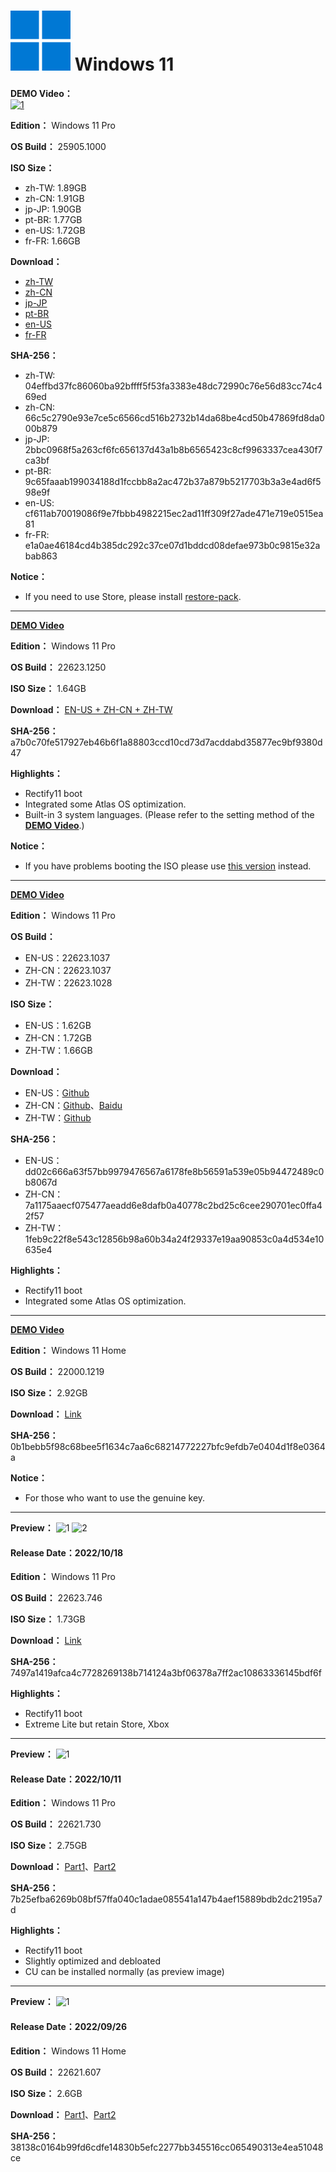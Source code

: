 # <img src="/icons/windows-11.svg"> Windows 11

**DEMO Video：** <br>
[![1](https://github.com/WhatTheBlock/WindowsSimplify/assets/34786954/73378853-9409-4cb5-a420-ead4a48ca439)](https://youtu.be/4_vfGkxMzus "DEMO Video")

**Edition：** Windows 11 Pro

**OS Build：** 25905.1000

**ISO Size：**
- zh-TW: 1.89GB
- zh-CN: 1.91GB
- jp-JP: 1.90GB
- pt-BR: 1.77GB
- en-US: 1.72GB
- fr-FR: 1.66GB

**Download：**
- [zh-TW](https://github.com/WhatTheBlock/WindowsSimplify/releases/download/iso/25905.1000_atlas_230713.iso)
- [zh-CN](https://github.com/WhatTheBlock/WindowsSimplify/releases/download/w11.230713/25905.1000_atlas_cn_230713.iso)
- [jp-JP](https://github.com/WhatTheBlock/WindowsSimplify/releases/download/w11.230713/25905.1000_atlas_jp_230713.iso)
- [pt-BR](https://github.com/WhatTheBlock/WindowsSimplify/releases/download/iso/25905.1000_atlas_pt-BR_230713.iso)
- [en-US](https://github.com/WhatTheBlock/WindowsSimplify/releases/download/w11.230713/25905.1000_atlas_en_230713.iso)
- [fr-FR](https://github.com/WhatTheBlock/WindowsSimplify/releases/download/w11.230713/25905.1000_atlas_fr_230713.iso)

**SHA-256：**
- zh-TW: 04effbd37fc86060ba92bffff5f53fa3383e48dc72990c76e56d83cc74c469ed
- zh-CN: 66c5c2790e93e7ce5c6566cd516b2732b14da68be4cd50b47869fd8da000b879
- jp-JP: 2bbc0968f5a263cf6fc656137d43a1b8b6565423c8cf9963337cea430f7ca3bf
- pt-BR: 9c65faaab199034188d1fccbb8a2ac472b37a879b5217703b3a3e4ad6f598e9f
- en-US: cf611ab70019086f9e7fbbb4982215ec2ad11ff309f27ade471e719e0515ea81
- fr-FR: e1a0ae46184cd4b385dc292c37ce07d1bddcd08defae973b0c9815e32abab863

**Notice：**
- If you need to use Store, please install [restore-pack](https://github.com/WhatTheBlock/WindowsSimplify/releases/tag/restore-pack).

----

**[DEMO Video](https://www.youtube.com/watch?v=j7b_xYDyex8)**

**Edition：** Windows 11 Pro

**OS Build：** 22623.1250

**ISO Size：** 1.64GB

**Download：** [EN-US + ZH-CN + ZH-TW](https://github.com/WhatTheBlock/WindowsSimplify/releases/download/iso/22623.1250_Atlas_MulLang_230303.iso)

**SHA-256：** a7b0c70fe517927eb46b6f1a88803ccd10cd73d7acddabd35877ec9bf9380d47

**Highlights：**
- Rectify11 boot
- Integrated some Atlas OS optimization.
- Built-in 3 system languages. (Please refer to the setting method of the **[DEMO Video](https://www.youtube.com/watch?v=j7b_xYDyex8)**.)

**Notice：**
- If you have problems booting the ISO please use [this version](https://github.com/WhatTheBlock/WindowsSimplify/releases/download/w11.230303/22623.1250_Atlas_MulLang_230303f.iso) instead.

----

**[DEMO Video](https://www.youtube.com/watch?v=FfHfBRTBluA)**

**Edition：** Windows 11 Pro

**OS Build：**
- EN-US：22623.1037
- ZH-CN：22623.1037
- ZH-TW：22623.1028

**ISO Size：**
- EN-US：1.62GB
- ZH-CN：1.72GB
- ZH-TW：1.66GB

**Download：**
- EN-US：[Github](https://github.com/WhatTheBlock/WindowsSimplify/releases/download/iso/22623.1037_atlas_en_230104.iso)
- ZH-CN：[Github](https://github.com/WhatTheBlock/WindowsSimplify/releases/download/iso/22623.1037_atlas_cn_230105.iso)、[Baidu](https://pan.baidu.com/s/1YQOEBZSVYVKWfxC6iQ-c0Q?pwd=wsos)
- ZH-TW：[Github](https://github.com/WhatTheBlock/WindowsSimplify/releases/download/iso/22623.1028_atlas_230102.iso)

**SHA-256：**
- EN-US：dd02c666a63f57bb9979476567a6178fe8b56591a539e05b94472489c0b8067d
- ZH-CN：7a1175aaecf075477aeadd6e8dafb0a40778c2bd25c6cee290701ec0ffa42f57
- ZH-TW：1feb9c22f8e543c12856b98a60b34a24f29337e19aa90853c0a4d534e10635e4

**Highlights：**
- Rectify11 boot
- Integrated some Atlas OS optimization.

----

**[DEMO Video](https://www.youtube.com/watch?v=s8zM38Mk4Zc)**

**Edition：** Windows 11 Home

**OS Build：** 22000.1219

**ISO Size：** 2.92GB

**Download：** [Link](https://gmnfuedutw-my.sharepoint.com/:u:/g/personal/40543229_gm_nfu_edu_tw/EbiuOFdyKjpJrgQ-MbT4_zsB6yTzaGe_7UNJobu6Qibw8Q?e=U7vCY3)

**SHA-256：** 0b1bebb5f98c68bee5f1634c7aa6c68214772227bfc9efdb7e0404d1f8e0364a

**Notice：**
- For those who want to use the genuine key.

----

**Preview：**
![1](https://github.com/WhatTheBlock/WindowsSimplify/blob/master/preview/22623.746_221018_1.png)
![2](https://github.com/WhatTheBlock/WindowsSimplify/blob/master/preview/22623.746_221018_2.png)

#### Release Date：2022/10/18

**Edition：** Windows 11 Pro

**OS Build：** 22623.746

**ISO Size：** 1.73GB

**Download：** [Link](https://github.com/WhatTheBlock/WindowsSimplify/releases/download/iso/22623.746_221018.iso)

**SHA-256：** 7497a1419afca4c7728269138b714124a3bf06378a7ff2ac10863336145bdf6f

**Highlights：**
- Rectify11 boot
- Extreme Lite but retain Store, Xbox

----

**Preview：**
![1](/preview/22621.730_221011.png)

#### Release Date：2022/10/11

**Edition：** Windows 11 Pro

**OS Build：** 22621.730

**ISO Size：** 2.75GB

**Download：** [Part1](https://github.com/WhatTheBlock/WindowsSimplify/releases/download/iso/22621.730_221011.part1.rar)、[Part2](https://github.com/WhatTheBlock/WindowsSimplify/releases/download/iso/22621.730_221011.part2.rar)

**SHA-256：** 7b25efba6269b08bf57ffa040c1adae085541a147b4aef15889bdb2dc2195a7d

**Highlights：**
- Rectify11 boot
- Slightly optimized and debloated
- CU can be installed normally (as preview image)

----

**Preview：**
![1](/preview/22621.607_core_220926.png)

#### Release Date：2022/09/26

**Edition：** Windows 11 Home

**OS Build：** 22621.607

**ISO Size：** 2.6GB

**Download：** [Part1](https://github.com/WhatTheBlock/WindowsSimplify/releases/download/iso/22621.607_core_220926.part1.rar)、[Part2](https://github.com/WhatTheBlock/WindowsSimplify/releases/download/iso/22621.607_core_220926.part2.rar)

**SHA-256：** 38138c0164b99fd6cdfe14830b5efc2277bb345516cc065490313e4ea51048ce
